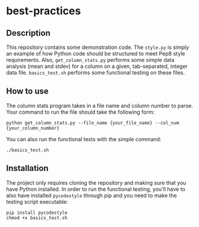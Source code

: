 # best-practices

## Description
This repository contains some demonstration code. The `style.py` is simply an example of how Python code should be structured to meet Pep8 style requirements. Also, `get_column_stats.py` performs some simple data analysis (mean and stdev) for a column on a given, tab-separated, integer data file. `basics_test.sh` performs some functional testing on these files.

## How to use
The column stats program takes in a file name and column number to parse. Your command to run the file should take the following form:

```
python get_column_stats.py --file_name {your_file_name} --col_num {your_column_number}
```

You can also run the functional tests with the simple command:

```
./basics_test.sh
```

## Installation
The project only requires cloning the repository and making sure that you have Python installed. In order to run the functional testing, you'll have to also have installed `pycodestyle` through pip and you need to make the testing script executable:

```
pip install pycodestyle
chmod +x basics_test.sh
```
